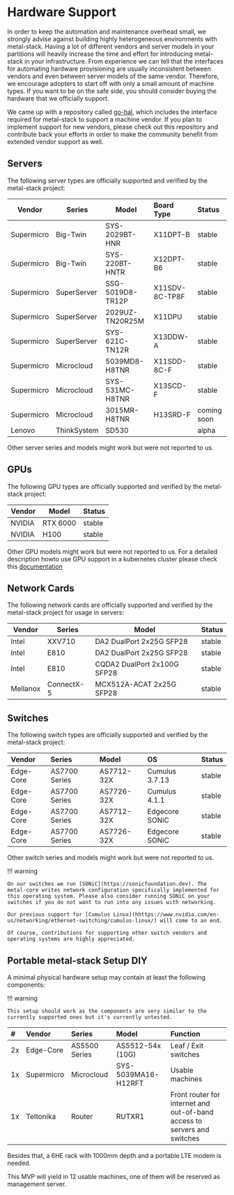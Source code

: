 # Hardware Support

In order to keep the automation and maintenance overhead small, we strongly advise against building highly heterogeneous environments with metal-stack. Having a lot of different vendors and server models in your partitions will heavily increase the time and effort for introducing metal-stack in your infrastructure. From experience we can tell that the interfaces for automating hardware provisioning are usually inconsistent between vendors and even between server models of the same vendor. Therefore, we encourage adopters to start off with only a small amount of machine types. If you want to be on the safe side, you should consider buying the hardware that we officially support.

We came up with a repository called [go-hal](https://github.com/metal-stack/go-hal), which includes the interface required for metal-stack to support a machine vendor. If you plan to implement support for new vendors, please check out this repository and contribute back your efforts in order to make the community benefit from extended vendor support as well.

## Servers

The following server types are officially supported and verified by the metal-stack project:

| Vendor     | Series      | Model            | Board Type     | Status      |
|------------|-------------|------------------|:---------------|:------------|
| Supermicro | Big-Twin    | SYS-2029BT-HNR   | X11DPT-B       | stable      |
| Supermicro | Big-Twin    | SYS-220BT-HNTR   | X12DPT-B6      | stable      |
| Supermicro | SuperServer | SSG-5019D8-TR12P | X11SDV-8C-TP8F | stable      |
| Supermicro | SuperServer | 2029UZ-TN20R25M  | X11DPU         | stable      |
| Supermicro | SuperServer | SYS-621C-TN12R   | X13DDW-A       | stable      |
| Supermicro | Microcloud  | 5039MD8-H8TNR    | X11SDD-8C-F    | stable      |
| Supermicro | Microcloud  | SYS-531MC-H8TNR  | X13SCD-F       | stable      |
| Supermicro | Microcloud  | 3015MR-H8TNR     | H13SRD-F       | coming soon |
| Lenovo     | ThinkSystem | SD530            |                | alpha       |

Other server series and models might work but were not reported to us.

## GPUs

The following GPU types are officially supported and verified by the metal-stack project:

| Vendor | Model    | Status |
|--------|----------|:-------|
| NVIDIA | RTX 6000 | stable |
| NVIDIA | H100     | stable |

Other GPU models might work but were not reported to us. For a detailed description howto use GPU support in a kubernetes cluster please check this [documentation](gpu-support.md)

## Network Cards

The following network cards are officially supported and verified by the metal-stack project for usage in servers:

| Vendor   | Series     | Model                       | Status |
|----------|------------|-----------------------------|:-------|
| Intel    | XXV710     | DA2 DualPort 2x25G SFP28    | stable |
| Intel    | E810       | DA2 DualPort 2x25G SFP28    | stable |
| Intel    | E810       | CQDA2 DualPort 2x100G SFP28 | stable |
| Mellanox | ConnectX-5 | MCX512A-ACAT 2x25G SFP28    | stable |

## Switches

The following switch types are officially supported and verified by the metal-stack project:

| Vendor    | Series        | Model      | OS             | Status |
|:----------|:--------------|:-----------|:---------------|:-------|
| Edge-Core | AS7700 Series | AS7712-32X | Cumulus 3.7.13 | stable |
| Edge-Core | AS7700 Series | AS7726-32X | Cumulus 4.1.1  | stable |
| Edge-Core | AS7700 Series | AS7712-32X | Edgecore SONiC | stable |
| Edge-Core | AS7700 Series | AS7726-32X | Edgecore SONiC | stable |

Other switch series and models might work but were not reported to us.

!!! warning

    On our switches we run [SONiC](https://sonicfoundation.dev). The metal-core writes network configuration specifically implemented for this operating system. Please also consider running SONiC on your switches if you do not want to run into any issues with networking.

    Our previous support for [Cumulus Linux](hhttps://www.nvidia.com/en-us/networking/ethernet-switching/cumulus-linux/) will come to an end.

    Of course, contributions for supporting other switch vendors and operating systems are highly appreciated.

## Portable metal-stack Setup DIY

A minimal physical hardware setup may contain at least the following components:

!!! warning

    This setup should work as the components are very similar to the currently supported ones but it's currently untested.

| #  | Vendor     | Series        | Model               | Function                                                                 |
|:---|:-----------|:--------------|:--------------------|:-------------------------------------------------------------------------|
| 2x | Edge-Core  | AS5500 Series | AS5512-54x (10G)    | Leaf / Exit switches                                                     |
| 1x | Supermicro | Microcloud    | SYS-5039MA16-H12RFT | Usable machines                                                          |
| 1x | Teltonika  | Router        | RUTXR1              | Front router for internet and out-of-band access to servers and switches |

Besides that, a 6HE rack with 1000mm depth and a portable LTE modem is needed.

This MVP will yield in 12 usable machines, one of them will be reserved as management server.
